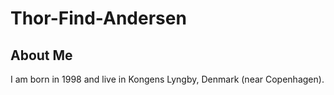 # Thor-Find-Andersen
## About Me
I am born in 1998 and live in Kongens Lyngby, Denmark (near Copenhagen).
